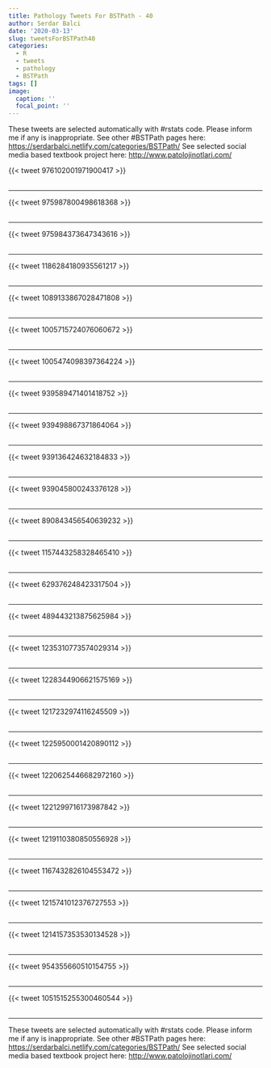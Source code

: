 ```yaml
---
title: Pathology Tweets For BSTPath - 40
author: Serdar Balci
date: '2020-03-13'
slug: tweetsForBSTPath40
categories:
  - R
  - tweets
  - pathology
  - BSTPath
tags: []
image:
  caption: ''
  focal_point: ''
---
```



These tweets are selected automatically with #rstats code. Please inform me if any is inappropriate.
See other #BSTPath pages here: https://serdarbalci.netlify.com/categories/BSTPath/ 
See selected social media based textbook project here: http://www.patolojinotlari.com/

{{< tweet 976102001971900417 >}}
<br>
<br>
<hr>
{{< tweet 975987800498618368 >}}
<br>
<br>
<hr>
{{< tweet 975984373647343616 >}}
<br>
<br>
<hr>
{{< tweet 1186284180935561217 >}}
<br>
<br>
<hr>
{{< tweet 1089133867028471808 >}}
<br>
<br>
<hr>
{{< tweet 1005715724076060672 >}}
<br>
<br>
<hr>
{{< tweet 1005474098397364224 >}}
<br>
<br>
<hr>
{{< tweet 939589471401418752 >}}
<br>
<br>
<hr>
{{< tweet 939498867371864064 >}}
<br>
<br>
<hr>
{{< tweet 939136424632184833 >}}
<br>
<br>
<hr>
{{< tweet 939045800243376128 >}}
<br>
<br>
<hr>
{{< tweet 890843456540639232 >}}
<br>
<br>
<hr>
{{< tweet 1157443258328465410 >}}
<br>
<br>
<hr>
{{< tweet 629376248423317504 >}}
<br>
<br>
<hr>
{{< tweet 489443213875625984 >}}
<br>
<br>
<hr>
{{< tweet 1235310773574029314 >}}
<br>
<br>
<hr>
{{< tweet 1228344906621575169 >}}
<br>
<br>
<hr>
{{< tweet 1217232974116245509 >}}
<br>
<br>
<hr>
{{< tweet 1225950001420890112 >}}
<br>
<br>
<hr>
{{< tweet 1220625446682972160 >}}
<br>
<br>
<hr>
{{< tweet 1221299716173987842 >}}
<br>
<br>
<hr>
{{< tweet 1219110380850556928 >}}
<br>
<br>
<hr>
{{< tweet 1167432826104553472 >}}
<br>
<br>
<hr>
{{< tweet 1215741012376727553 >}}
<br>
<br>
<hr>
{{< tweet 1214157353530134528 >}}
<br>
<br>
<hr>
{{< tweet 954355660510154755 >}}
<br>
<br>
<hr>
{{< tweet 1051515255300460544 >}}
<br>
<br>
<hr>


These tweets are selected automatically with #rstats code. Please inform me if any is inappropriate.
See other #BSTPath pages here: https://serdarbalci.netlify.com/categories/BSTPath/ 
See selected social media based textbook project here: http://www.patolojinotlari.com/
